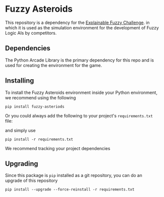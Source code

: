 # Fuzzy Asteroids

This repository is a dependency for the [Explainable Fuzzy Challenge](https://xfuzzycomp.github.io/XFC/). 
in which it is used as the simulation environment for the development of Fuzzy Logic AIs by competitors.

## Dependencies

The Python Arcade Library is the primary dependency for this repo and is used for creating the environment
for the game. 


## Installing

To install the Fuzzy Asteroids environment inside your Python environment, we recommend using the following

    pip install fuzzy-asteriods

Or you could always add the following to your project's ``requirements.txt`` file:

and simply use

    pip install -r requirements.txt

We recommend tracking your project dependencies 

## Upgrading

Since this package is ``pip`` installed as a git repository, you can do an upgrade of this repository

    pip install --upgrade --force-reinstall -r requirements.txt

